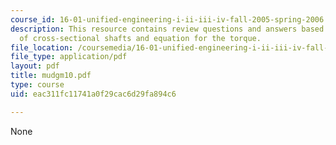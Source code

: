 ```yaml
---
course_id: 16-01-unified-engineering-i-ii-iii-iv-fall-2005-spring-2006
description: This resource contains review questions and answers based on torsion
  of cross-sectional shafts and equation for the torque.
file_location: /coursemedia/16-01-unified-engineering-i-ii-iii-iv-fall-2005-spring-2006/eac311fc11741a0f29cac6d29fa894c6_mudgm10.pdf
file_type: application/pdf
layout: pdf
title: mudgm10.pdf
type: course
uid: eac311fc11741a0f29cac6d29fa894c6

---
```

None